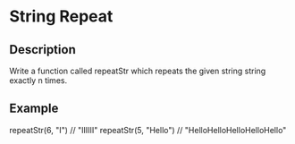 # String Repeat

## Description

Write a function called repeatStr which repeats the given string string exactly n times.

## Example

repeatStr(6, "I") // "IIIIII"
repeatStr(5, "Hello") // "HelloHelloHelloHelloHello"